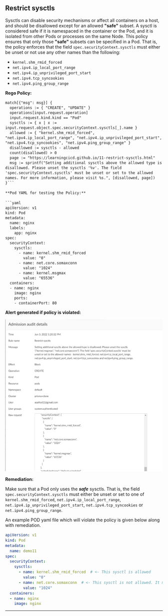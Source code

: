 ## Restrict sysctls

Sysctls can disable security mechanisms or affect all containers on a host, and should be disallowed except for an allowed **"safe"** subset. A sysctl is considered safe if it is namespaced in the container or the Pod, and it is isolated from other Pods or processes on the same Node. This policy ensures that only those **"safe"** subsets can be specified in a Pod. That is, the policy enforces that the field `spec.securityContext.sysctls` must either be unset or not use any other names than the following:
- `kernel.shm_rmid_forced`
- `net.ipv4.ip_local_port_range`
- `net.ipv4.ip_unprivileged_port_start`
- `net.ipv4.tcp_syncookies`
- `net.ipv4.ping_group_range`

**Rego Policy:**

```rego
match[{"msg": msg}] {
  operations := { "CREATE", "UPDATE" }
  operations[input.request.operation]
  input.request.kind.kind == "Pod"
  sysctls := { x | x := input.request.object.spec.securityContext.sysctls[_].name }
  allowed := { "kernel.shm_rmid_forced", "net.ipv4.ip_local_port_range", "net.ipv4.ip_unprivileged_port_start", "net.ipv4.tcp_syncookies", "net.ipv4.ping_group_range" }
  disallowed := sysctls - allowed
  count(disallowed) > 0
  page := "https://learningcicd.github.io/11-restrict-sysctls.html"
  msg := sprintf("Setting additional sysctls above the allowed type is disallowed. Please unset the sysctls '%v'. The field 'spec.securityContext.sysctls' must be unset or set to the allowed names. For more information, please visit %s.", [disallowed, page])
}```

**Pod YAML for testing the Policy:**

```yaml
apiVersion: v1
kind: Pod
metadata:
  name: nginx
  labels:
    app: nginx
spec:
  securityContext:
    sysctls:
      - name: kernel.shm_rmid_forced
        value: "0"
      - name: net.core.somaxconn
        value: "1024"
      - name: kernel.msgmax
        value: "65536"
  containers:
  - name: nginx
    image: nginx
    ports:
    - containerPort: 80
```

**Alert generated if policy is violated:**

![11](./images/11.png)

**Remediation:**

Make sure that a Pod only uses the ***safe*** sysctls. That is, the field `spec.securityContext.sysctls` must either be unset or set to one of `kernel.shm_rmid_forced`, `net.ipv4.ip_local_port_range`, `net.ipv4.ip_unprivileged_port_start`, `net.ipv4.tcp_syncookies` or `net.ipv4.ping_group_range`.

An example POD yaml file which will violate the policy is given below along with remediation.

```yaml
apiVersion: v1
kind: Pod
metadata:
  name: demo11
spec:
  securityContext:
    sysctls:
      - name: kernel.shm_rmid_forced  # <- This sysctl is allowed
        value: "0"
      - name: net.core.somaxconn  # <- This sysctl is not allowed. It must be removed
        value: "1024"
  containers:
  - name: nginx
    image: nginx
```

---
